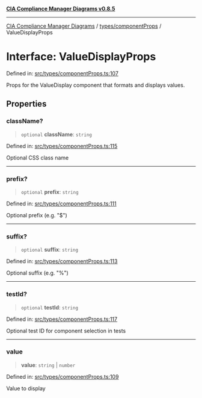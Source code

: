 [**CIA Compliance Manager Diagrams v0.8.5**](../../../README.md)

***

[CIA Compliance Manager Diagrams](../../../modules.md) / [types/componentProps](../README.md) / ValueDisplayProps

# Interface: ValueDisplayProps

Defined in: [src/types/componentProps.ts:107](https://github.com/Hack23/cia-compliance-manager/blob/3ae0301247f765ba03c8c0fe645db4718bb8af76/src/types/componentProps.ts#L107)

Props for the ValueDisplay component that formats and displays values.

## Properties

### className?

> `optional` **className**: `string`

Defined in: [src/types/componentProps.ts:115](https://github.com/Hack23/cia-compliance-manager/blob/3ae0301247f765ba03c8c0fe645db4718bb8af76/src/types/componentProps.ts#L115)

Optional CSS class name

***

### prefix?

> `optional` **prefix**: `string`

Defined in: [src/types/componentProps.ts:111](https://github.com/Hack23/cia-compliance-manager/blob/3ae0301247f765ba03c8c0fe645db4718bb8af76/src/types/componentProps.ts#L111)

Optional prefix (e.g. "$")

***

### suffix?

> `optional` **suffix**: `string`

Defined in: [src/types/componentProps.ts:113](https://github.com/Hack23/cia-compliance-manager/blob/3ae0301247f765ba03c8c0fe645db4718bb8af76/src/types/componentProps.ts#L113)

Optional suffix (e.g. "%")

***

### testId?

> `optional` **testId**: `string`

Defined in: [src/types/componentProps.ts:117](https://github.com/Hack23/cia-compliance-manager/blob/3ae0301247f765ba03c8c0fe645db4718bb8af76/src/types/componentProps.ts#L117)

Optional test ID for component selection in tests

***

### value

> **value**: `string` \| `number`

Defined in: [src/types/componentProps.ts:109](https://github.com/Hack23/cia-compliance-manager/blob/3ae0301247f765ba03c8c0fe645db4718bb8af76/src/types/componentProps.ts#L109)

Value to display
